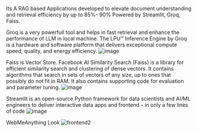 Its A RAG based Applications developed to elevate document understanding and retrieval efficiency by up to 85%- 90%
Powered by Streamlit, Groq, Faiss.

Groq is a very powerfull tool and helps in fast retrieval and enhance the performance of LLM in local machine.
The LPU™ Inference Engine by Groq is a hardware and software platform that delivers exceptional compute speed, quality, and energy efficiency.
![image](https://github.com/riyal-RJ/WebMeAnything-RAG/assets/156398857/b6a9ece7-167f-4bb6-91c6-c1f55148d74c)


Faiss is Vector Store. Facebook AI Similarity Search (Faiss) is a library for efficient similarity search and clustering of dense vectors. 
It contains algorithms that search in sets of vectors of any size, up to ones that possibly do not fit in RAM. It also contains supporting code for evaluation and parameter tuning.
![image](https://github.com/riyal-RJ/WebMeAnything-RAG/assets/156398857/d0c4ffab-7c6d-4e16-8db2-489e4508b1ef)

Streamlit is an open-source Python framework for data scientists and AI/ML engineers to deliver interactive data apps and frontend  – in only a few lines of code
![image](https://github.com/riyal-RJ/WebMeAnything-RAG/assets/156398857/c7e22e85-826a-4c28-be28-438d2454d0c6)


WebMeAnything Look
![frontend2](https://github.com/riyal-RJ/WebMeAnything-RAG/assets/156398857/5caf5b4e-ea7d-4609-ac16-070eee3220f6)


